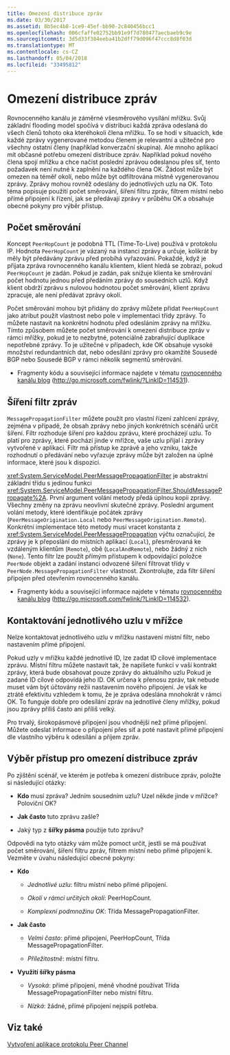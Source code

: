 ```yaml
---
title: Omezení distribuce zpráv
ms.date: 03/30/2017
ms.assetid: 8b5ec4b8-1ce9-45ef-bb90-2c840456bcc1
ms.openlocfilehash: 006cfaffe02752bb91e9f7d780477aecbaeb9c9e
ms.sourcegitcommit: 3d5d33f384eeba41b2dff79d096f47ccc8d8f03d
ms.translationtype: MT
ms.contentlocale: cs-CZ
ms.lasthandoff: 05/04/2018
ms.locfileid: "33495812"
---
```

# <a name="limiting-message-distribution"></a>Omezení distribuce zpráv
Rovnocenného kanálu je záměrné všesměrového vysílání mřížku. Svůj základní flooding model spočívá v distribuci každá zpráva odeslaná do všech členů tohoto oka kteréhokoli člena mřížku. To se hodí v situacích, kde každé zprávy vygenerované metodou členem je relevantní a užitečné pro všechny ostatní členy (například konverzační skupina). Ale mnoho aplikací mít občasné potřebu omezení distribuce zpráv. Například pokud nového člena spojí mřížku a chce načíst poslední zprávou odeslanou přes síť, tento požadavek není nutné k zaplnění na každého člena OK. Žádost může být omezen na téměř okolí, nebo může být odfiltrována místně vygenerovanou zprávy. Zprávy mohou rovněž odeslány do jednotlivých uzlu na OK. Toto téma popisuje použití počet směrování, šíření filtru zpráv, filtrem místní nebo přímé připojení k řízení, jak se předávají zprávy v průběhu OK a obsahuje obecné pokyny pro výběr přístup.  
  
## <a name="hop-counts"></a>Počet směrování  
 Koncept `PeerHopCount` je podobná TTL (Time-To-Live) používá v protokolu IP. Hodnota `PeerHopCount` je vázaný na instanci zprávy a určuje, kolikrát by měly být předávány zprávu před probíhá vyřazování. Pokaždé, když je přijata zpráva rovnocenného kanálu klientem, klient hledá se zobrazí, pokud `PeerHopCount` je zadán. Pokud je zadán, pak snižuje klienta ke směrování počet hodnotu jednou před předáním zprávy do sousedních uzlů. Když klient obdrží zprávu s nulovou hodnotou počet směrování, klient zprávu zpracuje, ale není předávat zprávy okolí.  
  
 Počet směrování mohou být přidány do zprávy můžete přidat `PeerHopCount` jako atribut použít vlastnost nebo pole v implementaci třídy zprávy. To můžete nastavit na konkrétní hodnotu před odesláním zprávy na mřížku. Tímto způsobem můžete počet směrování k omezení distribuce zpráv v rámci mřížky, pokud je to nezbytné, potenciálně zabraňující duplikace nepotřebné zprávy. To je užitečné v případech, kde OK obsahuje vysoké množství redundantních dat, nebo odesílání zprávy pro okamžité Sousedé BGP nebo Sousedé BGP v rámci několik segmentů směrování.  
  
-   Fragmenty kódu a související informace najdete v tématu [rovnocenného kanálu blog](http://go.microsoft.com/fwlink/?LinkID=114531) (http://go.microsoft.com/fwlink/?LinkID=114531).  
  
## <a name="message-propagation-filter"></a>Šíření filtr zpráv  
 `MessagePropagationFilter` můžete použít pro vlastní řízení zahlcení zprávy, zejména v případě, že obsah zprávy nebo jiných konkrétních scénářů určit šíření. Filtr rozhoduje šíření pro každou zprávu, které procházejí uzlu. To platí pro zprávy, které pochází jinde v mřížce, vaše uzlu přijal i zprávy vytvořené v aplikaci. Filtr má přístup ke zprávě a jeho vzniku, takže rozhodnutí o předávání nebo vyřazuje zprávy může být založen na úplné informace, které jsou k dispozici.  
  
 <xref:System.ServiceModel.PeerMessagePropagationFilter> je abstraktní základní třídu s jedinou funkci <xref:System.ServiceModel.PeerMessagePropagationFilter.ShouldMessagePropagate%2A>. První argument volání metody předá úplnou kopii zprávy. Všechny změny na zprávu neovlivní skutečné zprávy. Poslední argument volání metody, které identifikuje počátek zprávy (`PeerMessageOrigination.Local` nebo `PeerMessageOrigination.Remote`). Konkrétní implementace této metody musí vracet konstanta z <xref:System.ServiceModel.PeerMessagePropagation> výčtu označující, že zprávy je k přeposlání do místních aplikací (`Local`), přesměrovaná ke vzdáleným klientům (`Remote`), obě (`LocalAndRemote`), nebo žádný z nich (`None`). Tento filtr lze použít přímým přístupem k odpovídající položce `PeerNode` objekt a zadání instanci odvozené šíření filtrovat třídy v `PeerNode.MessagePropagationFilter` vlastnost. Zkontrolujte, zda filtr šíření připojen před otevřením rovnocenného kanálu.  
  
-   Fragmenty kódu a související informace najdete v tématu [rovnocenného kanálu blog](http://go.microsoft.com/fwlink/?LinkID=114532) (http://go.microsoft.com/fwlink/?LinkID=114532).  
  
## <a name="contacting-an-individual-node-in-the-mesh"></a>Kontaktování jednotlivého uzlu v mřížce  
 Nelze kontaktovat jednotlivého uzlu v mřížku nastavení místní filtr, nebo nastavením přímé připojení.  
  
 Pokud uzly v mřížku každé jednotlivé ID, lze zadat ID cílové implementace zprávu. Místní filtru můžete nastavit tak, že napíšete funkci v vaší kontrakt zprávy, která bude obsahovat pouze zprávy do aktuálního uzlu Pokud je zadané ID cílové odpovídá jeho ID. OK určena k přenosu zpráv, tak nebude muset vám být účtovány režii nastavením nového připojení. Je však ke ztrátě efektivitu vzhledem k tomu, že je zpráva odeslána mnohokrát v rámci OK. To funguje dobře pro odesílání zpráv na jednotlivé členy mřížky, pokud jsou zprávy příliš často ani příliš velký.  
  
 Pro trvalý, širokopásmové připojení jsou vhodnější než přímé připojení. Můžete odeslat informace o připojení přes síť a poté nastavit přímé připojení dle vlastního výběru k odesílání a příjem zpráv.  
  
## <a name="choosing-an-approach-for-limiting-message-distribution"></a>Výběr přístup pro omezení distribuce zpráv  
 Po zjištění scénář, ve kterém je potřeba k omezení distribuce zpráv, položte si následující otázky:  
  
-   **Kdo** musí zpráva? Jedním sousedním uzlu? Uzel někde jinde v mřížce? Poloviční OK?  
  
-   **Jak často** tuto zprávu zašle?  
  
-   Jaký typ z **šířky pásma** použije tuto zprávu?  
  
 Odpovědi na tyto otázky vám může pomoct určit, jestli se má používat počet směrování, šíření filtru zpráv, filtrem místní nebo přímé připojení k. Vezměte v úvahu následující obecné pokyny:  
  
-   **Kdo**  
  
    -   *Jednotlivé uzlu*: filtru místní nebo přímé připojení.  
  
    -   *Okolí v rámci určitých okolí*: PeerHopCount.  
  
    -   *Komplexní podmnožinu OK*: Třída MessagePropagationFilter.  
  
-   **Jak často**  
  
    -   *Velmi často*: přímé připojení, PeerHopCount, Třída MessagePropagationFilter.  
  
    -   *Příležitostně*: místní filtru.  
  
-   **Využití šířky pásma**  
  
    -   *Vysoká*: přímé připojení, méně vhodné používat Třída MessagePropagationFilter nebo místní filtru.  
  
    -   *Nízká*: žádné, přímé připojení nejspíš potřeba.  
  
## <a name="see-also"></a>Viz také  
 [Vytvoření aplikace protokolu Peer Channel](../../../../docs/framework/wcf/feature-details/building-a-peer-channel-application.md)
